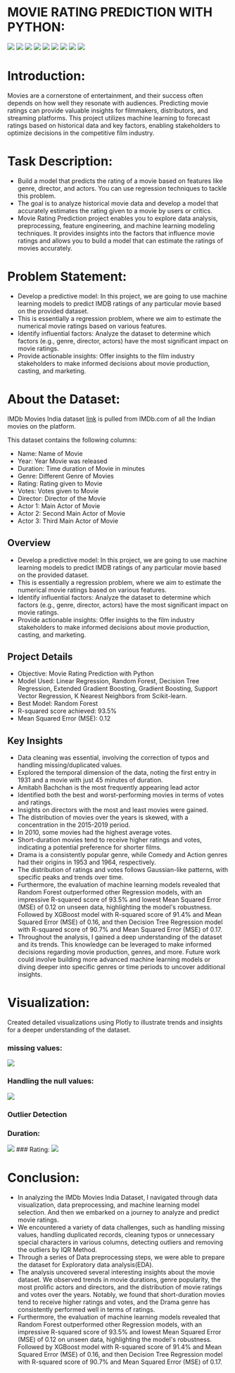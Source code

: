 # MOVIE RATING PREDICTION WITH PYTHON:

[![](https://img.shields.io/badge/Python-FFD43B?style=for-the-badge&logo=python&logoColor=darkgreen)](https://www.python.org)  [![](https://img.shields.io/badge/TensorFlow-FF6F00?style=for-the-badge&logo=TensorFlow&logoColor=white)](https://www.tensorflow.org) [![](https://img.shields.io/badge/scikit_learn-F7931E?style=for-the-badge&logo=scikit-learn&logoColor=white)](https://scikit-learn.org/stable/) [![](https://img.shields.io/badge/SciPy-654FF0?style=for-the-badge&logo=SciPy&logoColor=white)](https://www.scipy.org) [![](https://img.shields.io/badge/Numpy-777BB4?style=for-the-badge&logo=numpy&logoColor=white)](https://numpy.org) [![](https://img.shields.io/badge/Pandas-2C2D72?style=for-the-badge&logo=pandas&logoColor=white)](https://pandas.pydata.org)  [![](https://img.shields.io/badge/Plotly-239120?style=for-the-badge&logo=plotly&logoColor=white)](https://plotly.com) [![](https://img.shields.io/badge/Keras-D00000?style=for-the-badge&logo=Keras&logoColor=white)](https://keras.io) [![](https://img.shields.io/badge/conda-342B029.svg?&style=for-the-badge&logo=anaconda&logoColor=white)](https://www.anaconda.com)

# Introduction:

Movies are a cornerstone of entertainment, and their success often depends on how well they resonate with audiences. Predicting movie ratings can provide valuable insights for filmmakers, distributors, and streaming platforms. This project utilizes machine learning to forecast ratings based on historical data and key factors, enabling stakeholders to optimize decisions in the competitive film industry.

# Task Description:

- Build a model that predicts the rating of a movie based on features like genre, director, and actors. You can use regression techniques to tackle this problem.
- The goal is to analyze historical movie data and develop a model that accurately estimates the rating given to a movie by users or critics.
- Movie Rating Prediction project enables you to explore data analysis, preprocessing, feature engineering, and machine learning modeling techniques. It provides insights into the factors that influence movie ratings and allows you to build a model that can estimate the ratings of movies accurately.


# Problem Statement:

- Develop a predictive model: In this project, we are going to use machine learning models to predict IMDB ratings of any particular movie based on the provided dataset.
- This is essentially a regression problem, where we aim to estimate the numerical movie ratings based on various features.
- Identify influential factors: Analyze the dataset to determine which factors (e.g., genre, director, actors) have the most significant impact on movie ratings.
- Provide actionable insights: Offer insights to the film industry stakeholders to make informed decisions about movie production, casting, and marketing.

# About the Dataset:

IMDb Movies India dataset [link](https://www.kaggle.com/datasets/adrianmcmahon/imdb-india-movies/data) is pulled from IMDb.com of all the Indian movies on the platform.

This dataset contains the following columns:
- Name: Name of Movie
- Year: Year Movie was released
- Duration: Time duration of Movie in minutes
- Genre: Different Genre of Movies
- Rating: Rating given to Movie
- Votes: Votes given to Movie
- Director: Director of the Movie
- Actor 1: Main Actor of Movie
- Actor 2: Second Main Actor of Movie
- Actor 3: Third Main Actor of Movie


## Overview

- Develop a predictive model: In this project, we are going to use machine learning models to predict IMDB ratings of any particular movie based on the provided dataset.
- This is essentially a regression problem, where we aim to estimate the numerical movie ratings based on various features.
- Identify influential factors: Analyze the dataset to determine which factors (e.g., genre, director, actors) have the most significant impact on movie ratings.
- Provide actionable insights: Offer insights to the film industry stakeholders to make informed decisions about movie production, casting, and marketing.

## Project Details
- Objective: Movie Rating Prediction with Python
- Model Used: Linear Regression, Random Forest, Decision Tree Regression, Extended Gradient Boosting, Gradient Boosting, Support Vector Regression, K Nearest Neighbors from Scikit-learn.
- Best Model: Random Forest
- R-squared score achieved: 93.5%
- Mean Squared Error (MSE): 0.12

## Key Insights
- Data cleaning was essential, involving the correction of typos and handling missing/duplicated values.
- Explored the temporal dimension of the data, noting the first entry in 1931 and a movie with just 45 minutes of duration.
- Amitabh Bachchan is the most frequently appearing lead actor
- Identified both the best and worst-performing movies in terms of votes and ratings.
- Insights on directors with the most and least movies were gained.
- The distribution of movies over the years is skewed, with a concentration in the 2015-2019 period.
- In 2010, some movies had the highest average votes.
- Short-duration movies tend to receive higher ratings and votes, indicating a potential preference for shorter films.
- Drama is a consistently popular genre, while Comedy and Action genres had their origins in 1953 and 1964, respectively.
- The distribution of ratings and votes follows Gaussian-like patterns, with specific peaks and trends over time.
- Furthermore, the evaluation of machine learning models revealed that Random Forest outperformed other Regression models, with an impressive R-squared score of 93.5% and lowest Mean Squared Error (MSE) of 0.12 on unseen data, highlighting the model's robustness. Followed by XGBoost model with R-squared score of 91.4% and Mean Squared Error (MSE) of 0.16, and then Decision Tree Regression model with R-squared score of 90.7% and Mean Squared Error (MSE) of 0.17.
- Throughout the analysis, I gained a deep understanding of the dataset and its trends. This knowledge can be leveraged to make informed decisions regarding movie production, genres, and more. Future work could involve building more advanced machine learning models or diving deeper into specific genres or time periods to uncover additional insights.

# Visualization:
 
Created detailed visualizations using Plotly to illustrate trends and insights for a deeper understanding of the dataset.
### missing values:
<img src = "https://github.com/Gtshivanand/CODSOFT_DATA_SCIENCE_Internship/blob/main/Task%202-MOVIE%20RATING%20PREDICTION%20WITH%20PYTHON/images/missing%20values.png"/>

### Handling the null values:
<img src = "https://github.com/Gtshivanand/CODSOFT_DATA_SCIENCE_Internship/blob/main/Task%202-MOVIE%20RATING%20PREDICTION%20WITH%20PYTHON/images/Replaced%20missing%20values.png"/>

 ### Outlier Detection
 ### Duration:
  <img src = "https://github.com/Gtshivanand/CODSOFT_DATA_SCIENCE_Internship/blob/main/Task%202-MOVIE%20RATING%20PREDICTION%20WITH%20PYTHON/images/DurationOutliers.png"/>
  ### Rating:
  <img src = "https://github.com/Gtshivanand/CODSOFT_DATA_SCIENCE_Internship/blob/main/Task%202-MOVIE%20RATING%20PREDICTION%20WITH%20PYTHON/images/RatingOutliers.png"/>
 
 
# Conclusion:

- In analyzing the IMDb Movies India Dataset, I navigated through data visualization, data preprocessing, and machine learning model selection. And then we embarked on a journey to analyze and predict movie ratings.
- We encountered a variety of data challenges, such as handling missing values, handling duplicated records, cleaning typos or unnecessary special characters in various columns, detecting outliers and removing the outliers by IQR Method.
- Through a series of Data preprocessing steps, we were able to prepare the dataset for Exploratory data analysis(EDA).
- The analysis uncovered several interesting insights about the movie dataset. We observed trends in movie durations, genre popularity, the most prolific actors and directors, and the distribution of movie ratings and votes over the years. Notably, we found that short-duration movies tend to receive higher ratings and votes, and the Drama genre has consistently performed well in terms of ratings. 
- Furthermore, the evaluation of machine learning models revealed that Random Forest outperformed other Regression models, with an impressive R-squared score of 93.5% and lowest Mean Squared Error (MSE) of 0.12 on unseen data, highlighting the model's robustness. Followed by XGBoost model with R-squared score of 91.4% and Mean Squared Error (MSE) of 0.16, and then Decision Tree Regression model with R-squared score of 90.7% and Mean Squared Error (MSE) of	0.17.
